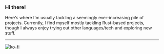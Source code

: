 ### Hi there!

Here's where I'm usually tackling a seemingly ever-increasing pile of projects. Currently, I find myself mostly tackling Rust-based projects, though
I always enjoy trying out other languages/tech and exploring new stuff.

---

[![ko-fi](https://img.shields.io/badge/Ko--fi-FF5E5B?style=for-the-badge&logo=ko-fi&logoColor=white)](https://ko-fi.com/clementtsang)
